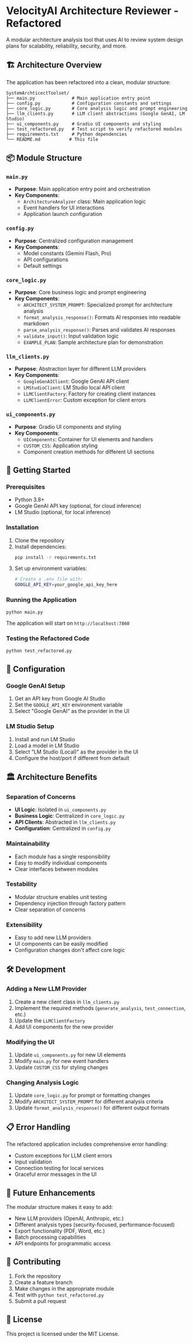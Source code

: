 # VelocityAI Architecture Reviewer - Refactored

A modular architecture analysis tool that uses AI to review system design plans for scalability, reliability, security, and more.

## 🏗️ Architecture Overview

The application has been refactored into a clean, modular structure:

```
SystemArchticectToolset/
├── main.py              # Main application entry point
├── config.py            # Configuration constants and settings
├── core_logic.py        # Core analysis logic and prompt engineering
├── llm_clients.py       # LLM client abstractions (Google GenAI, LM Studio)
├── ui_components.py     # Gradio UI components and styling
├── test_refactored.py   # Test script to verify refactored modules
├── requirements.txt     # Python dependencies
└── README.md           # This file
```

## 📦 Module Structure

### `main.py`

- **Purpose**: Main application entry point and orchestration
- **Key Components**:
  - `ArchitectureAnalyzer` class: Main application logic
  - Event handlers for UI interactions
  - Application launch configuration

### `config.py`

- **Purpose**: Centralized configuration management
- **Key Components**:
  - Model constants (Gemini Flash, Pro)
  - API configurations
  - Default settings

### `core_logic.py`

- **Purpose**: Core business logic and prompt engineering
- **Key Components**:
  - `ARCHITECT_SYSTEM_PROMPT`: Specialized prompt for architecture analysis
  - `format_analysis_response()`: Formats AI responses into readable markdown
  - `parse_analysis_response()`: Parses and validates AI responses
  - `validate_input()`: Input validation logic
  - `EXAMPLE_PLAN`: Sample architecture plan for demonstration

### `llm_clients.py`

- **Purpose**: Abstraction layer for different LLM providers
- **Key Components**:
  - `GoogleGenAIClient`: Google GenAI API client
  - `LMStudioClient`: LM Studio local API client
  - `LLMClientFactory`: Factory for creating client instances
  - `LLMClientError`: Custom exception for client errors

### `ui_components.py`

- **Purpose**: Gradio UI components and styling
- **Key Components**:
  - `UIComponents`: Container for UI elements and handlers
  - `CUSTOM_CSS`: Application styling
  - Component creation methods for different UI sections

## 🚀 Getting Started

### Prerequisites

- Python 3.8+
- Google GenAI API key (optional, for cloud inference)
- LM Studio (optional, for local inference)

### Installation

1. Clone the repository
2. Install dependencies:
   ```bash
   pip install -r requirements.txt
   ```
3. Set up environment variables:
   ```bash
   # Create a .env file with:
   GOOGLE_API_KEY=your_google_api_key_here
   ```

### Running the Application

```bash
python main.py
```

The application will start on `http://localhost:7860`

### Testing the Refactored Code

```bash
python test_refactored.py
```

## 🔧 Configuration

### Google GenAI Setup

1. Get an API key from Google AI Studio
2. Set the `GOOGLE_API_KEY` environment variable
3. Select "Google GenAI" as the provider in the UI

### LM Studio Setup

1. Install and run LM Studio
2. Load a model in LM Studio
3. Select "LM Studio (Local)" as the provider in the UI
4. Configure the host/port if different from default

## 🏛️ Architecture Benefits

### Separation of Concerns

- **UI Logic**: Isolated in `ui_components.py`
- **Business Logic**: Centralized in `core_logic.py`
- **API Clients**: Abstracted in `llm_clients.py`
- **Configuration**: Centralized in `config.py`

### Maintainability

- Each module has a single responsibility
- Easy to modify individual components
- Clear interfaces between modules

### Testability

- Modular structure enables unit testing
- Dependency injection through factory pattern
- Clear separation of concerns

### Extensibility

- Easy to add new LLM providers
- UI components can be easily modified
- Configuration changes don't affect core logic

## 🛠️ Development

### Adding a New LLM Provider

1. Create a new client class in `llm_clients.py`
2. Implement the required methods (`generate_analysis`, `test_connection`, etc.)
3. Update the `LLMClientFactory`
4. Add UI components for the new provider

### Modifying the UI

1. Update `ui_components.py` for new UI elements
2. Modify `main.py` for new event handlers
3. Update `CUSTOM_CSS` for styling changes

### Changing Analysis Logic

1. Update `core_logic.py` for prompt or formatting changes
2. Modify `ARCHITECT_SYSTEM_PROMPT` for different analysis criteria
3. Update `format_analysis_response()` for different output formats

## 📋 Error Handling

The refactored application includes comprehensive error handling:

- Custom exceptions for LLM client errors
- Input validation
- Connection testing for local services
- Graceful error messages in the UI

## 🎯 Future Enhancements

The modular structure makes it easy to add:

- New LLM providers (OpenAI, Anthropic, etc.)
- Different analysis types (security-focused, performance-focused)
- Export functionality (PDF, Word, etc.)
- Batch processing capabilities
- API endpoints for programmatic access

## 🤝 Contributing

1. Fork the repository
2. Create a feature branch
3. Make changes in the appropriate module
4. Test with `python test_refactored.py`
5. Submit a pull request

## 📝 License

This project is licensed under the MIT License.
